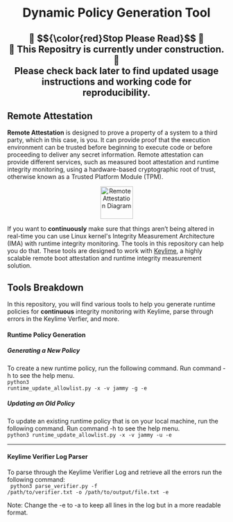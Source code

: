 <h1 align="center"> Dynamic Policy Generation Tool

<h2 align="center"> 🛑 $${\color{red}Stop Please Read}$$ 🛑 <br> 🚧 This Repositry is currently under construction. 🚧 <br> Please check back later to find updated usage instructions and working code for reproducibility. 

## Remote Attestation
**Remote Attestation** is designed to prove a property of a system to a third party, which in this case, is you. It can provide proof that the execution environment can be trusted before beginning to execute code or before proceeding to deliver any secret information. Remote attestation can provide different services, such as measured boot attestation and runtime integrity monitoring, using a hardware-based cryptographic root of trust, otherwise known as a Trusted Platform Module (TPM).

<div align="center">
<img  src="images/keylime.png" alt="Remote Attestation Diagram" width="75" height="75">
</div>

If you want to **continuously** make sure that things aren’t being altered in real-time you can use Linux kernel's Integrity Measurement Architecture (IMA) with runtime integrity monitoring. The tools in this repository can help you do that. These tools are designed to work with [Keylime](https://keylime.dev/), a highly scalable remote boot attestation and runtime integrity measurement solution.


## Tools Breakdown
In this repository, you will find various tools to help you generate runtime policies for **continuous** integrity monitoring with Keylime, parse through errors in the Keylime Verfier, and more. 

#### Runtime Policy Generation
##### Generating a New Policy
To create a new runtime policy, run the following command. Run command -h to see the help menu. <br>
<code>python3 runtime_update_allowlist.py -x -v jammy -g -e </code>

##### Updating an Old Policy
To update an existing runtime policy that is on your local machine, run the following command. Run command -h to see the help menu. <br>
<code>python3 runtime_update_allowlist.py -x -v jammy -u -e </code>
_________________
#### Keylime Verifier Log Parser
To parse through the Keylime Verifier Log and retrieve all the errors run the following command: <br>
<code> python3 parse_verifier.py -f /path/to/verifier.txt -o /path/to/output/file.txt -e </code>

Note: Change the -e to -a to keep all lines in the log but in a more readable format. <br>
